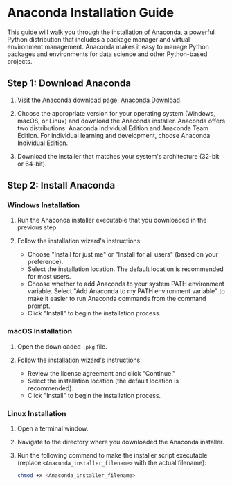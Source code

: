 # Anaconda Installation Guide

This guide will walk you through the installation of Anaconda, a powerful Python distribution that includes a package manager and virtual environment management. Anaconda makes it easy to manage Python packages and environments for data science and other Python-based projects.

## Step 1: Download Anaconda

1. Visit the Anaconda download page: [Anaconda Download](https://www.anaconda.com/products/distribution).

2. Choose the appropriate version for your operating system (Windows, macOS, or Linux) and download the Anaconda installer. Anaconda offers two distributions: Anaconda Individual Edition and Anaconda Team Edition. For individual learning and development, choose Anaconda Individual Edition.

3. Download the installer that matches your system's architecture (32-bit or 64-bit).

## Step 2: Install Anaconda

### Windows Installation

1. Run the Anaconda installer executable that you downloaded in the previous step.

2. Follow the installation wizard's instructions:
   - Choose "Install for just me" or "Install for all users" (based on your preference).
   - Select the installation location. The default location is recommended for most users.
   - Choose whether to add Anaconda to your system PATH environment variable. Select "Add Anaconda to my PATH environment variable" to make it easier to run Anaconda commands from the command prompt.
   - Click "Install" to begin the installation process.

### macOS Installation

1. Open the downloaded `.pkg` file.

2. Follow the installation wizard's instructions:
   - Review the license agreement and click "Continue."
   - Select the installation location (the default location is recommended).
   - Click "Install" to begin the installation process.

### Linux Installation

1. Open a terminal window.

2. Navigate to the directory where you downloaded the Anaconda installer.

3. Run the following command to make the installer script executable (replace `<Anaconda_installer_filename>` with the actual filename):

   ```bash
   chmod +x <Anaconda_installer_filename>
